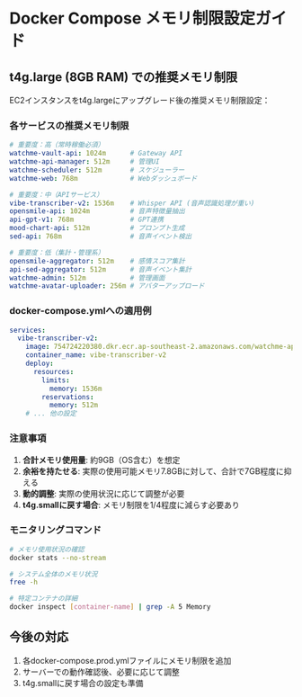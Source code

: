 # Docker Compose メモリ制限設定ガイド

## t4g.large (8GB RAM) での推奨メモリ制限

EC2インスタンスをt4g.largeにアップグレード後の推奨メモリ制限設定：

### 各サービスの推奨メモリ制限

```yaml
# 重要度：高（常時稼働必須）
watchme-vault-api: 1024m      # Gateway API
watchme-api-manager: 512m     # 管理UI
watchme-scheduler: 512m       # スケジューラー
watchme-web: 768m             # Webダッシュボード

# 重要度：中（APIサービス）
vibe-transcriber-v2: 1536m    # Whisper API (音声認識処理が重い)
opensmile-api: 1024m          # 音声特徴量抽出
api-gpt-v1: 768m              # GPT連携
mood-chart-api: 512m          # プロンプト生成
sed-api: 768m                 # 音声イベント検出

# 重要度：低（集計・管理系）
opensmile-aggregator: 512m    # 感情スコア集計
api-sed-aggregator: 512m      # 音声イベント集計
watchme-admin: 512m           # 管理画面
watchme-avatar-uploader: 256m # アバターアップロード
```

### docker-compose.ymlへの適用例

```yaml
services:
  vibe-transcriber-v2:
    image: 754724220380.dkr.ecr.ap-southeast-2.amazonaws.com/watchme-api-transcriber-v2:latest
    container_name: vibe-transcriber-v2
    deploy:
      resources:
        limits:
          memory: 1536m
        reservations:
          memory: 512m
    # ... 他の設定
```

### 注意事項

1. **合計メモリ使用量**: 約9GB（OS含む）を想定
2. **余裕を持たせる**: 実際の使用可能メモリ7.8GBに対して、合計で7GB程度に抑える
3. **動的調整**: 実際の使用状況に応じて調整が必要
4. **t4g.smallに戻す場合**: メモリ制限を1/4程度に減らす必要あり

### モニタリングコマンド

```bash
# メモリ使用状況の確認
docker stats --no-stream

# システム全体のメモリ状況
free -h

# 特定コンテナの詳細
docker inspect [container-name] | grep -A 5 Memory
```

## 今後の対応

1. 各docker-compose.prod.ymlファイルにメモリ制限を追加
2. サーバーでの動作確認後、必要に応じて調整
3. t4g.smallに戻す場合の設定も準備